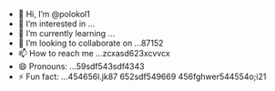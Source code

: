 - 👋 Hi, I’m @polokol1
- 👀 I’m interested in ...
- 🌱 I’m currently learning ...
- 💞️ I’m looking to collaborate on ...87152
- 📫 How to reach me ...zcxasd623xcvvcx
- 😄 Pronouns: ...59sdf543sdf4343
- ⚡ Fun fact: ...454656l.jk87
652sdf549669
  456fghwer544554o;i21
<!---fgm
polokol1/polokol1 is a ✨ special ✨ repository b55ecause its `README.md` (this file) appears on your GitHub profile.qrwqw
You can click the Preview link to take a look at your changes.26
--->
